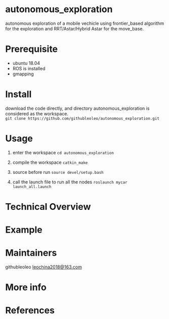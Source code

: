 # autonomous_exploration
autonomous exploration of a mobile vechicle using frontier_based algorithm for the exploration and RRT/Astar/Hybrid Astar for
the move_base.

# Prerequisite
- ubuntu 18.04
- ROS is installed
- gmapping

# Install
download the code directly, and directory autonomous_exploration is considered as the workspace.    
`git clone https://github.com/githubleoleo/autonomous_exploration.git`       

# Usage
1. enter the workspace
`cd autonomous_exploration`    

2. compile the workspace
`catkin_make`     

3. source before run
`source devel/setup.bash`  

4. call the launch file to run all the nodes
`roslaunch mycar launch_all.launch`

# Technical Overview

# Example

# Maintainers
githubleoleo leochina2018@163.com
# More info

# References

